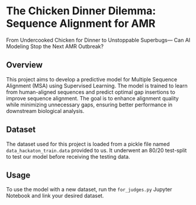 # The Chicken Dinner Dilemma: Sequence Alignment for AMR
From Undercooked Chicken for Dinner to Unstoppable Superbugs— Can AI Modeling Stop the Next AMR Outbreak?
## Overview
This project aims to develop a predictive model for Multiple Sequence Alignment (MSA) using Supervised Learning. The model is trained to learn from human-aligned sequences and predict optimal gap insertions to improve sequence alignment. The goal is to enhance alignment quality while minimizing unnecessary gaps, ensuring better performance in downstream biological analysis.
## Dataset
The dataset used for this project is loaded from a pickle file named `data_hackaton_train.data` provided to us. It underwent an 80/20 test-split to test our model before receiving the testing data.

## Usage
To use the model with a new dataset, run the `for_judges.py` Jupyter Notebook and link your desired dataset.
  
